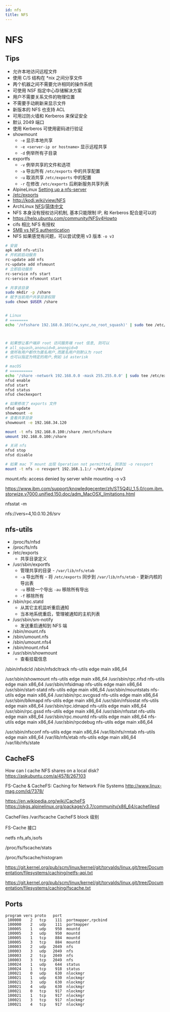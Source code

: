 ```yaml
---
id: nfs
title: NFS
---
```


# NFS
## Tips
* 允许本地访问远程文件
* 使用 C/S 结构在 \*nix 之间分享文件
* 两个机器之间不需要允许相同的操作系统
* 可使用 NSF 指定中心存储解决方案
* 用户不需要关系文件的物理位置
* 不需要手动刷新来显示文件
* 新版本的 NFS 也支持 ACL
* 可用过防火墙和 Kerberos 来保证安全
* 默认 2049 端口
* 使用 Kerberos 可使用密码进行验证
* showmount
  * `-e` 显示本地共享
  * `-e <server-ip or hostname>` 显示远程共享
  * `-d` 例举所有子目录
* exportfs
  * `-v` 例举共享的文件和选项
  * `-a` 导出所有 `/etc/exports` 中的共享配置
  * `-u` 取消共享 `/etc/exports` 中的配置
  * `-r` 在修改 `/etc/exports` 后刷新服务共享列表
* AlpineLinux [Setting up a nfs-server](https://wiki.alpinelinux.org/wiki/Setting_up_a_nfs-server)
* [/etc/exports](https://access.redhat.com/documentation/en-US/Red_Hat_Enterprise_Linux/5/html/Deployment_Guide/s1-nfs-server-config-exports.html)
* http://kodi.wiki/view/NFS
* ArchLinux [NFS](https://wiki.archlinux.org/index.php/NFS)/[简体中文](https://wiki.archlinux.org/index.php/NFS_(简体中文))
* NFS 本身没有授权访问机制, 基本只能限制 IP, 和 Kerberos 配合是可以的
* https://help.ubuntu.com/community/NFSv4Howto
* cifs 相比 NFS 有授权
* [SMB vs NFS authentication](https://serverfault.com/q/597254/190601)
* NFS 如果感觉有问题，可以尝试使用 v3 版本 `-o v3`

```bash
# 安装
apk add nfs-utils
# 开机前启动服务
rc-update add nfs
rc-update add nfsmount
# 立即启动服务
rc-service nfs start
rc-service nfsmount start

# 共享该目录
sudo mkdir -p /share
# 赋予当前用户共享目录权限
sudo chown $USER /share


# Linux
# ========
echo '/nfsshare 192.168.0.101(rw,sync,no_root_squash)' | sudo tee /etc/exports



# 如果想让客户端非 root 访问服务端 root 信息, 则可以
# all_squash,anonuid=0,anongid=0
# 使所有用户都作为匿名用户,而匿名用户则默认为 root
# 也可以指定为特定的用户,例如 id asterisk

# macOS
# ==========
echo '/share -network 192.168.0.0 -mask 255.255.0.0' | sudo tee /etc/exports
nfsd enable
nfsd start
nfsd status
nfsd checkexport

# 如果修改了 exports 文件
nfsd update
showmount -e
# 查看共享目录
showmount -e 192.168.34.120

mount -t nfs 192.168.0.100:/share /mnt/nfsshare
umount 192.168.0.100:/share

# 关闭 nfs
nfsd stop
nfsd disable

# 如果 mac 下 mount 出现 Operation not permitted, 则添加 -o resvport
mount -t nfs -o resvport 192.168.1.1:/ ~/mnt/alpine/
```

mount.nfs: access denied by server while mounting
-o v3

https://www.ibm.com/support/knowledgecenter/zh/ST5Q4U_1.5.0/com.ibm.storwize.v7000.unified.150.doc/adm_MacOSX_limitations.html


nfsstat -m

nfs://vers=4,10.0.10.26/srv

## nfs-utils
* /proc/fs/nfsd
* /proc/fs/nfs
* /etc/exports
  * 共享目录定义
* /usr/sbin/exportfs
  * 管理共享的目录 - `/var/lib/nfs/etab`
  * `-a` 导出所有 - 将 `/etc/exports` 同步到 `/var/lib/nfs/etab` - 更新内核的导出表
  * `-u` 移除一个导出 `-au` 移除所有导出
  * `-f` 移除所有
* /sbin/rpc.statd
  * 从其它主机监听重启通知
  * 当本地系统重启，管理被通知的主机列表
* /usr/sbin/sm-notify
  * 发送重启通知到 NFS 端
* /sbin/mount.nfs
* /sbin/umount.nfs
* /sbin/umount.nfs4
* /sbin/mount.nfs4
* /usr/sbin/showmount
  * 查看挂载信息

/sbin/nfsdcld
/sbin/nfsdcltrack	nfs-utils	edge	main	x86_64

/usr/sbin/showmount	nfs-utils	edge	main	x86_64
/usr/sbin/rpc.nfsd	nfs-utils	edge	main	x86_64
/usr/sbin/nfsidmap	nfs-utils	edge	main	x86_64
/usr/sbin/start-statd	nfs-utils	edge	main	x86_64
/usr/sbin/mountstats	nfs-utils	edge	main	x86_64
/usr/sbin/rpc.svcgssd	nfs-utils	edge	main	x86_64
/usr/sbin/blkmapd	nfs-utils	edge	main	x86_64
/usr/sbin/nfsiostat	nfs-utils	edge	main	x86_64
/usr/sbin/rpc.idmapd	nfs-utils	edge	main	x86_64
/usr/sbin/rpc.gssd	nfs-utils	edge	main	x86_64
/usr/sbin/nfsstat	nfs-utils	edge	main	x86_64
/usr/sbin/rpc.mountd	nfs-utils	edge	main	x86_64
nfs-utils	edge	main	x86_64
/usr/sbin/rpcdebug	nfs-utils	edge	main	x86_64

/usr/sbin/nfsconf	nfs-utils	edge	main	x86_64
/var/lib/nfs/rmtab	nfs-utils	edge	main	x86_64
/var/lib/nfs/etab	nfs-utils	edge	main	x86_64
/var/lib/nfs/state



## CacheFS


How can I cache NFS shares on a local disk?
https://askubuntu.com/a/4578/267103


FS-Cache & CacheFS: Caching for Network File Systems
http://www.linux-mag.com/id/7378/

https://en.wikipedia.org/wiki/CacheFS
https://pkgs.alpinelinux.org/package/v3.7/community/x86_64/cachefilesd


CacheFiles /var/fscache
CacheFS block 级别

FS-Cache 接口

netfs nfs,afs,isofs

/proc/fs/fscache/stats

/proc/fs/fscache/histogram

https://git.kernel.org/pub/scm/linux/kernel/git/torvalds/linux.git/tree/Documentation/filesystems/caching/netfs-api.txt

https://git.kernel.org/pub/scm/linux/kernel/git/torvalds/linux.git/tree/Documentation/filesystems/caching/fscache.txt

## Ports

```
program vers proto   port
 100000    2   tcp    111  portmapper,rpcbind
 100000    2   udp    111  portmapper
 100005    1   udp    950  mountd
 100005    3   udp    950  mountd
 100005    1   tcp    884  mountd
 100005    3   tcp    884  mountd
 100003    2   udp   2049  nfs
 100003    3   udp   2049  nfs
 100003    2   tcp   2049  nfs
 100003    3   tcp   2049  nfs
 100024    1   udp    644  status
 100024    1   tcp    918  status
 100021    0   udp    630  nlockmgr
 100021    1   udp    630  nlockmgr
 100021    3   udp    630  nlockmgr
 100021    4   udp    630  nlockmgr
 100021    0   tcp    917  nlockmgr
 100021    1   tcp    917  nlockmgr
 100021    3   tcp    917  nlockmgr
 100021    4   tcp    917  nlockmgr
```
